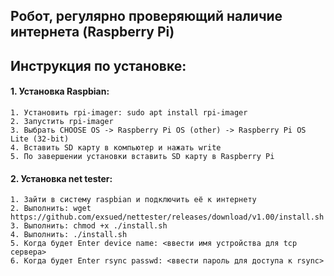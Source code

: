 Робот, регулярно проверяющий наличие интернета (Raspberry Pi)
--------------------------------------

Инструкция по установке:
------------------------

#### 1. Установка Raspbian:
	1. Установить rpi-imager: sudo apt install rpi-imager
	2. Запустить rpi-imager
	3. Выбрать CHOOSE OS -> Raspberry Pi OS (other) -> Raspberry Pi OS Lite (32-bit)
	4. Вставить SD карту в компьютер и нажать write
	5. По завершении установки вставить SD карту в Raspberry Pi
#### 2. Установка net tester:
	1. Зайти в систему raspbian и подключить её к интернету
	2. Выполнить: wget https://github.com/exsued/nettester/releases/download/v1.00/install.sh
	3. Выполнить: chmod +x ./install.sh
	4. Выполнить: ./install.sh
	5. Когда будет Enter device name: <ввести имя устройства для tcp сервера>
	6. Когда будет Enter rsync passwd: <ввести пароль для доступа к rsync>
